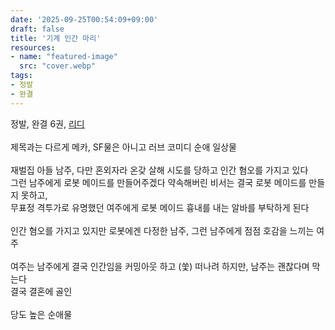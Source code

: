 ```yaml
---
date: '2025-09-25T00:54:09+09:00'
draft: false
title: '기계 인간 마리'
resources:
- name: "featured-image"
  src: "cover.webp"
tags: 
- 정발
- 완결
---
```


정발, 완결 6권, [리디](https://ridibooks.com/books/845030662)  
\
제목과는 다르게 메카, SF물은 아니고 러브 코미디 순애 일상물  
\
재벌집 아들 남주, 다만 혼외자라 온갖 살해 시도를 당하고 인간 혐오를 가지고 있다  
그런 남주에게 로봇 메이드를 만들어주겠다 약속해버린 비서는 결국 로봇 메이드를 만들지 못하고,  
무표정 격투가로 유명했던 여주에게 로봇 메이드 흉내를 내는 알바를 부탁하게 된다  
\
인간 혐오를 가지고 있지만 로봇에겐 다정한 남주, 그런 남주에게 점점 호감을 느끼는 여주  
\
여주는 남주에게 결국 인간임을 커밍아웃 하고 (쑻) 떠나려 하지만, 남주는 괜찮다며 막는다  
결국 결혼에 골인  
\
당도 높은 순애물